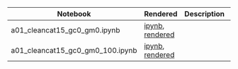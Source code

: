 |  Notebook | Rendered   | Description  |  Author |
|---|---|---|---|
| a01_cleancat15_gc0_gm0.ipynb  | [ipynb](https://github.com/bpRsh/2019_shear_analysis_after_dmstackblob/master/Jan_2020/a01_jan8a01_cleancat15_gc0_gm0.ipynb), [rendered](https://nbviewer.jupyter.org/github/bpRsh/2019_shear_analysis_after_dmstackblob/master/Jan_2020/a01_jan8a01_cleancat15_gc0_gm0.ipynb)  |   | [Bhishan Poudel](https://bhishanpdl.github.io/)  |
| a01_cleancat15_gc0_gm0_100.ipynb  | [ipynb](https://github.com/bpRsh/2019_shear_analysis_after_dmstackblob/master/Jan_2020/a01_jan8a01_cleancat15_gc0_gm0_100.ipynb), [rendered](https://nbviewer.jupyter.org/github/bpRsh/2019_shear_analysis_after_dmstackblob/master/Jan_2020/a01_jan8a01_cleancat15_gc0_gm0_100.ipynb)  |   | [Bhishan Poudel](https://bhishanpdl.github.io/)  |
